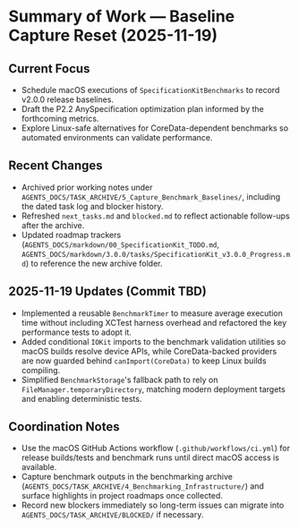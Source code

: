 # Summary of Work — Baseline Capture Reset (2025-11-19)

## Current Focus
- Schedule macOS executions of `SpecificationKitBenchmarks` to record v2.0.0 release baselines.
- Draft the P2.2 AnySpecification optimization plan informed by the forthcoming metrics.
- Explore Linux-safe alternatives for CoreData-dependent benchmarks so automated environments can validate performance.

## Recent Changes
- Archived prior working notes under `AGENTS_DOCS/TASK_ARCHIVE/5_Capture_Benchmark_Baselines/`, including the dated task log and blocker history.
- Refreshed `next_tasks.md` and `blocked.md` to reflect actionable follow-ups after the archive.
- Updated roadmap trackers (`AGENTS_DOCS/markdown/00_SpecificationKit_TODO.md`, `AGENTS_DOCS/markdown/3.0.0/tasks/SpecificationKit_v3.0.0_Progress.md`) to reference the new archive folder.

## 2025-11-19 Updates (Commit TBD)
- Implemented a reusable `BenchmarkTimer` to measure average execution time without including XCTest harness overhead and refactored the key performance tests to adopt it.
- Added conditional `IOKit` imports to the benchmark validation utilities so macOS builds resolve device APIs, while CoreData-backed providers are now guarded behind `canImport(CoreData)` to keep Linux builds compiling.
- Simplified `BenchmarkStorage`'s fallback path to rely on `FileManager.temporaryDirectory`, matching modern deployment targets and enabling deterministic tests.

## Coordination Notes
- Use the macOS GitHub Actions workflow (`.github/workflows/ci.yml`) for release builds/tests and benchmark runs until direct macOS access is available.
- Capture benchmark outputs in the benchmarking archive (`AGENTS_DOCS/TASK_ARCHIVE/4_Benchmarking_Infrastructure/`) and surface highlights in project roadmaps once collected.
- Record new blockers immediately so long-term issues can migrate into `AGENTS_DOCS/TASK_ARCHIVE/BLOCKED/` if necessary.
